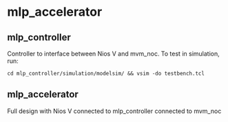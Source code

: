 # mlp_accelerator

## mlp_controller
Controller to interface between Nios V and mvm_noc.
To test in simulation, run: 
```
cd mlp_controller/simulation/modelsim/ && vsim -do testbench.tcl
```

## mlp_accelerator
Full design with Nios V connected to mlp_controller connected to mvm_noc
